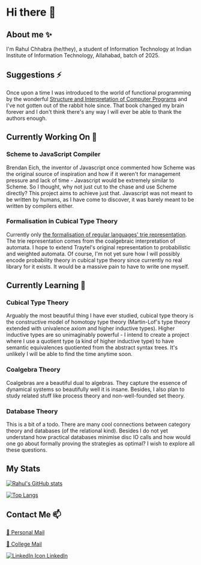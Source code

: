 # Hi there 👋

<!--
**rahulc29/rahulc29** is a ✨ _special_ ✨ repository because its `README.md` (this file) appears on your GitHub profile.

Here are some ideas to get you started:

- 🔭 I’m currently working on ...
- 🌱 I’m currently learning ...
- 👯 I’m looking to collaborate on ...
- 🤔 I’m looking for help with ...
- 💬 Ask me about ...
- 📫 How to reach me: ...
- 😄 Pronouns: ...
- ⚡ Fun fact: ...
-->
## About me ✨
I'm Rahul Chhabra (he/they), a student of Information Technology at Indian Institute of Information Technology, Allahabad, batch of 2025.

## Suggestions ⚡

Once upon a time I was introduced to the world of functional programming by the wonderful [Structure and Interpretation of Computer Programs](https://web.mit.edu/6.001/6.037/sicp.pdf) and I've not gotten out of the rabbit hole since. That book changed my brain forever and I don't think there's any way I will ever be able to thank the authors enough.

## Currently Working On 🔭

### Scheme to JavaScript Compiler

Brendan Eich, the inventor of Javascript once commented how Scheme was the original source of inspiration and how if it weren't for management pressure and lack of time - Javascript would be extremely similar to Scheme. So I thought, why not just cut to the chase and use Scheme directly? This project aims to achieve just that. Javascript was not meant to be written by humans, as I have come to discover, it was barely meant to be written by compilers either. 

### Formalisation in Cubical Type Theory

Currently only [the formalisation of regular languages' trie representation](https://github.com/rahulc29/regular-languages). The trie representation comes from the coalgebraic interpretation of automata. I hope to extend Traytel's original representation to probabilistic and weighted automata. Of course, I'm not yet sure how I will possibly encode probability theory in cubical type theory since currently no real library for it exists. It would be a massive pain to have to write one myself.

## Currently Learning 🌱

### Cubical Type Theory

Arguably the most beautiful thing I have ever studied, cubical type theory is the constructive model of homotopy type theory (Martin-Lof's type theory extended with univalence axiom and higher inductive types). Higher inductive types are so unimaginably powerful - I intend to create a project where I use a quotient type (a kind of higher inductive type) to have semantic equivalences quotiented from the abstract syntax trees. It's unlikely I will be able to find the time anytime soon.

### Coalgebra Theory

Coalgebras are a beautiful dual to algebras. They capture the essence of dynamical systems so beautifully well it is insane. Besides, I also plan to study related stuff like process theory and non-well-founded set theory.

### Database Theory

This is a bit of a todo. There are many cool connections between category theory and databases (of the relational kind). Besides I do not yet understand how practical databases minimise disc IO calls and how would one go about formally proving the strategies as optimal? I wish to explore all these questions.

## My Stats
[![Rahul's GitHub stats](https://github-readme-stats.vercel.app/api?username=rahulc29&show_icons=true&count_private=true)](https://github.com/anuraghazra/github-readme-stats)

[![Top Langs](https://github-readme-stats.vercel.app/api/top-langs/?username=rahulc29)](https://github.com/anuraghazra/github-readme-stats)

## Contact Me 📫

[📧 Personal Mail](rahul29112002@gmail.com)

[📧 College Mail](iit2021096@iiita.ac.in)

[![LinkedIn Icon](https://i.stack.imgur.com/gVE0j.png) LinkedIn](https://www.linkedin.com/in/rahul-chhabra-452a3317b/)
